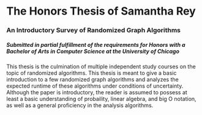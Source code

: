 # The Honors Thesis of Samantha Rey
### An Introductory Survey of Randomized Graph Algorithms
##### Submitted in partial fulfillment of the requirements for Honors with a Bachelor of Arts in Computer Science at the University of Chicago

This thesis is the culmination of multiple independent study courses on the topic of randomized algorithms. This thesis is meant to give a basic introduction to a few randomized graph algorithms and analyzes the expected runtime of these algorithms under conditions of uncertainty. Although the paper is introductory, the reader is assumed to possess at least a basic understanding of probaility, linear algebra, and big O notation, as well as a general proficiency in the analysis algorithms.
